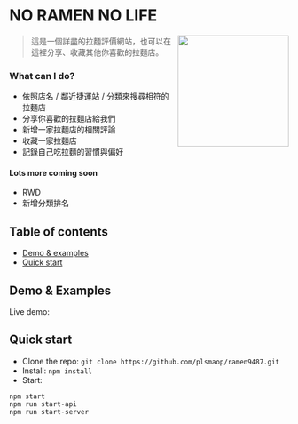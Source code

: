 # NO RAMEN NO LIFE

<img src="https://i.pinimg.com/originals/56/47/15/5647153df9bb52f5eafb7fb37afcb857.jpg" height="200" align="right">

> 這是一個詳盡的拉麵評價網站，也可以在這裡分享、收藏其他你喜歡的拉麵店。

### What can I do?

* 依照店名 / 鄰近捷運站 / 分類來搜尋相符的拉麵店
* 分享你喜歡的拉麵店給我們
* 新增一家拉麵店的相關評論
* 收藏一家拉麵店
* 記錄自己吃拉麵的習慣與偏好

#### Lots more coming soon

* RWD 
* 新增分類排名


## Table of contents
- [Demo & examples](#demo-&-examples)
- [Quick start](#quick-start)

## Demo & Examples

Live demo: 

## Quick start

- Clone the repo: `git clone https://github.com/plsmaop/ramen9487.git`
- Install: `npm install`
- Start: 
```
npm start
npm run start-api
npm run start-server
```


